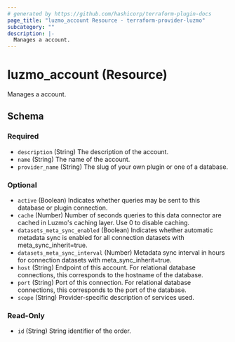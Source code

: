 ```yaml
---
# generated by https://github.com/hashicorp/terraform-plugin-docs
page_title: "luzmo_account Resource - terraform-provider-luzmo"
subcategory: ""
description: |-
  Manages a account.
---
```


# luzmo_account (Resource)

Manages a account.



<!-- schema generated by tfplugindocs -->
## Schema

### Required

- `description` (String) The description of the account.
- `name` (String) The name of the account.
- `provider_name` (String) The slug of your own plugin or one of a database.

### Optional

- `active` (Boolean) Indicates whether queries may be sent to this database or plugin connection.
- `cache` (Number) Number of seconds queries to this data connector are cached in Luzmo's caching layer. Use 0 to disable caching.
- `datasets_meta_sync_enabled` (Boolean) Indicates whether automatic metadata sync is enabled for all connection datasets with meta_sync_inherit=true.
- `datasets_meta_sync_interval` (Number) Metadata sync interval in hours for connection datasets with meta_sync_inherit=true.
- `host` (String) Endpoint of this account. For relational database connections, this corresponds to the hostname of the database.
- `port` (String) Port of this connection. For relational database connections, this corresponds to the port of the database.
- `scope` (String) Provider-specific description of services used.

### Read-Only

- `id` (String) String identifier of the order.
